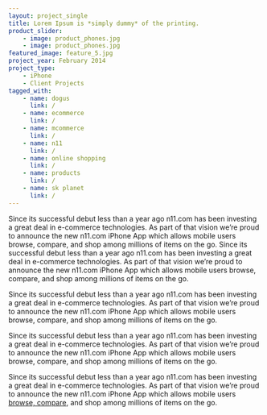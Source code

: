 ```yaml
---
layout: project_single
title: Lorem Ipsum is *simply dummy* of the printing.
product_slider:
    - image: product_phones.jpg
    - image: product_phones.jpg
featured_image: feature_5.jpg
project_year: February 2014
project_type:
    - iPhone
    - Client Projects
tagged_with: 
    - name: dogus
      link: /
    - name: ecommerce
      link: /
    - name: mcommerce
      link: /
    - name: n11
      link: /
    - name: online shopping
      link: /
    - name: products
      link: /
    - name: sk planet
      link: /
---
```


Since its successful debut less than a year ago n11.com has been investing a great deal in e-commerce technologies. As part of that vision we’re proud to announce the new n11.com iPhone App which allows mobile users browse, compare, and shop among millions of items on the go. Since its successful debut less than a year ago n11.com has been investing a great deal in e-commerce technologies. As part of that vision we’re proud to announce the new n11.com iPhone App which allows mobile users browse, compare, and shop among millions of items on the go.

Since its successful debut less than a year ago n11.com has been investing a great deal in e-commerce technologies. As part of that vision we’re proud to announce the new n11.com iPhone App which allows mobile users browse, compare, and shop among millions of items on the go.

Since its successful debut less than a year ago n11.com has been investing a great deal in e-commerce technologies. As part of that vision we’re proud to announce the new n11.com iPhone App which allows mobile users browse, compare, and shop among millions of items on the go. 

Since its successful debut less than a year ago n11.com has been investing a great deal in e-commerce technologies. As part of that vision we’re proud to announce the new n11.com iPhone App which allows mobile users [browse, compare](htttp://test.com), and shop among millions of items on the go.